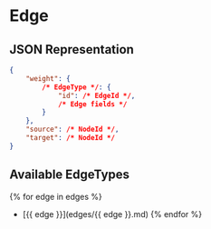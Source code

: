 # Edge
## JSON Representation
```json
{
    "weight": {
        /* EdgeType */: {
            "id": /* EdgeId */,
            /* Edge fields */
        }
    },
    "source": /* NodeId */,
    "target": /* NodeId */
}
```

## Available EdgeTypes

{% for edge in edges %}
- [{{ edge }}](edges/{{ edge }}.md)
{% endfor %}